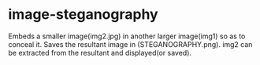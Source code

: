 # image-steganography
Embeds a smaller image(img2.jpg) in another larger image(img1) so as to conceal it.
Saves the resultant image in (STEGANOGRAPHY.png).
img2 can be extracted from the resultant and displayed(or saved).
